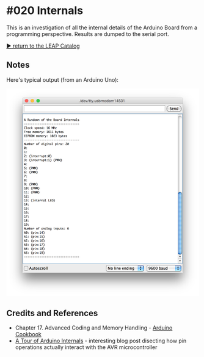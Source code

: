# #020 Internals

This is an investigation of all the internal details of the Arduino Board from a programming perspective.
Results are dumped to the serial port.


[:arrow_forward: return to the LEAP Catalog](https://leap.tardate.com)

## Notes

Here's typical output (from an Arduino Uno):

![console log](./assets/console_log.png?raw=true)

## Credits and References

* Chapter 17. Advanced Coding and Memory Handling - [Arduino Cookbook](http://www.amazon.com/gp/product/1449313876/ref=as_li_tl?ie=UTF8&camp=1789&creative=390957&creativeASIN=1449313876&linkCode=as2&tag=itsaprli-20&linkId=5F6YF3D5RCEZYXUU)
* [A Tour of Arduino Internals](http://urbanhonking.com/ideasfordozens/2009/05/18/an_tour_of_the_arduino_interna/) - interesting blog post disecting how pin operations actually interact with the AVR microcontroller
